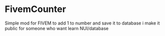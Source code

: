 # FivemCounter
Simple mod for FIVEM to add 1 to number and save it to database i make it public for someone who want learn NUI/database
